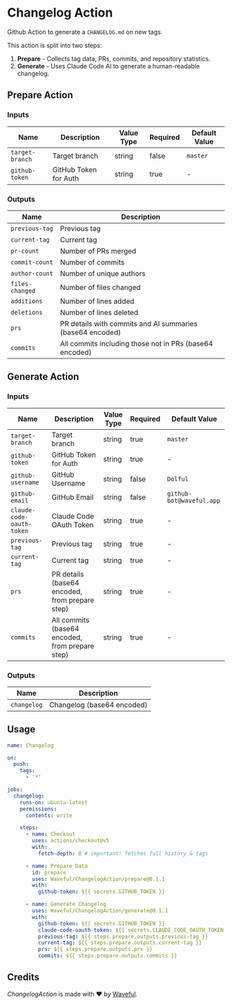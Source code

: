 # Changelog Action
Github Action to generate a `CHANGELOG.md` on new tags.

This action is split into two steps:
1. **Prepare** - Collects tag data, PRs, commits, and repository statistics.
2. **Generate** - Uses Claude Code AI to generate a human-readable changelog.

## Prepare Action

### Inputs

| Name | Description | Value Type | Required | Default Value |
|------|-------------|------------|----------|---------------|
| `target-branch` | Target branch | string | false | `master` |
| `github-token` | GitHub Token for Auth | string | true | - |

### Outputs

| Name | Description |
|------|-------------|
| `previous-tag` | Previous tag |
| `current-tag` | Current tag |
| `pr-count` | Number of PRs merged |
| `commit-count` | Number of commits |
| `author-count` | Number of unique authors |
| `files-changed` | Number of files changed |
| `additions` | Number of lines added |
| `deletions` | Number of lines deleted |
| `prs` | PR details with commits and AI summaries (base64 encoded) |
| `commits` | All commits including those not in PRs (base64 encoded) |

## Generate Action

### Inputs

| Name | Description | Value Type | Required | Default Value |
|------|-------------|------------|----------|---------------|
| `target-branch` | Target branch | string | true | `master` |
| `github-token` | GitHub Token for Auth | string | true | - |
| `github-username` | GitHub Username | string | false | `Dolful` |
| `github-email` | GitHub Email | string | false | `github-bot@waveful.app` |
| `claude-code-oauth-token` | Claude Code OAuth Token | string | true | - |
| `previous-tag` | Previous tag | string | true | - |
| `current-tag` | Current tag | string | true | - |
| `prs` | PR details (base64 encoded, from prepare step) | string | true | - |
| `commits` | All commits (base64 encoded, from prepare step) | string | true | - |

### Outputs

| Name | Description |
|------|-------------|
| `changelog` | Changelog (base64 encoded) |

## Usage
```yaml
name: Changelog

on:
  push:
    tags:
      - '*'

jobs:
  changelog:
    runs-on: ubuntu-latest
    permissions:
      contents: write

    steps:
      - name: Checkout
        uses: actions/checkout@v5
        with:
          fetch-depth: 0 # important! fetches full history & tags

      - name: Prepare Data
        id: prepare
        uses: Waveful/ChangelogAction/prepare@0.1.1
        with:
          github-token: ${{ secrets.GITHUB_TOKEN }}

      - name: Generate Changelog
        uses: Waveful/ChangelogAction/generate@0.1.1
        with:
          github-token: ${{ secrets.GITHUB_TOKEN }}
          claude-code-oauth-token: ${{ secrets.CLAUDE_CODE_OAUTH_TOKEN }}
          previous-tag: ${{ steps.prepare.outputs.previous-tag }}
          current-tag: ${{ steps.prepare.outputs.current-tag }}
          prs: ${{ steps.prepare.outputs.prs }}
          commits: ${{ steps.prepare.outputs.commits }}
```

## Credits
_ChangelogAction_ is made with ♥ by [Waveful](https://github.com/Waveful).
